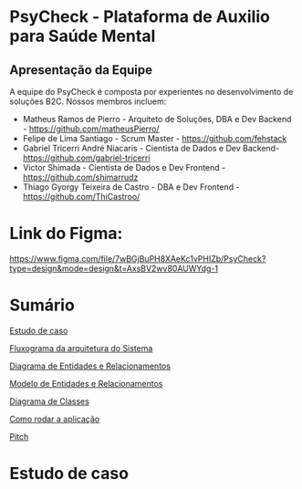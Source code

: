 # PsyCheck - Plataforma de Auxilio para Saúde Mental

## Apresentação da Equipe

A equipe do PsyCheck é composta por experientes no desenvolvimento de soluções B2C. Nossos membros incluem:

- Matheus Ramos de Pierro - Arquiteto de Soluções, DBA e Dev Backend - https://github.com/matheusPierro/
- Felipe de Lima Santiago - Scrum Master - https://github.com/fehstack
- Gabriel Tricerri André Niacaris - Cientista de Dados e Dev Backend- https://github.com/gabriel-tricerri
- Victor Shimada - Cientista de Dados e Dev Frontend - https://github.com/shimarrudz
- Thiago Gyorgy Teixeira de Castro - DBA e Dev Frontend - https://github.com/ThiCastroo/

# Link do Figma:

https://www.figma.com/file/7wBGjBuPH8XAeKc1vPHIZb/PsyCheck?type=design&mode=design&t=AxsBV2wv80AUWYdg-1

# Sumário

[Estudo de caso ](#_Estudo_de_caso)

[Fluxograma da arquitetura do Sistema](#_fluxograma_)

[Diagrama de Entidades e Relacionamentos ](#_der_)

[Modelo de Entidades e Relacionamentos ](#_mer_)

[Diagrama de Classes ](#_Diagrama_de_Classes)

[Como rodar a aplicação](#_Rodar_Aplicacao)

[Pitch](#_pitch)

<a id="_Estudo_de_caso"></a>

# Estudo de caso
